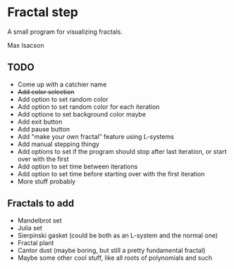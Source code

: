 Fractal step
============

A small program for visualizing fractals.

Max Isacson

TODO
----
- Come up with a catchier name
- ~~Add color selection~~
- Add option to set random color
- Add option to set random color for each iteration
- Add optione to set background color maybe
- Add exit button
- Add pause button
- Add "make your own fractal" feature using L-systems
- Add manual stepping thingy
- Add options to set if the program should stop after last iteration, or start over with the first
- Add option to set time between iterations
- Add option to set time before starting over with the first iteration
- More stuff probably

Fractals to add
---------------

- Mandelbrot set
- Julia set
- Sierpinski gasket (could be both as an L-system and the normal one)
- Fractal plant
- Cantor dust (maybe boring, but still a pretty fundamental fractal)
- Maybe some other cool stuff, like all roots of polynomials and such
